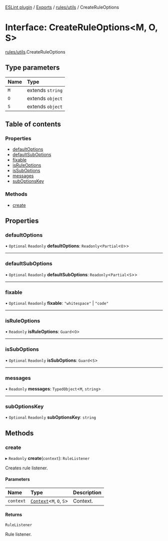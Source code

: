 [ESLint plugin](../index.md) / [Exports](../modules.md) / [rules/utils](../modules/rules_utils.md) / CreateRuleOptions

# Interface: CreateRuleOptions<M, O, S\>

[rules/utils](../modules/rules_utils.md).CreateRuleOptions

## Type parameters

| Name | Type |
| :------ | :------ |
| `M` | extends `string` |
| `O` | extends `object` |
| `S` | extends `object` |

## Table of contents

### Properties

- [defaultOptions](rules_utils.CreateRuleOptions.md#defaultoptions)
- [defaultSubOptions](rules_utils.CreateRuleOptions.md#defaultsuboptions)
- [fixable](rules_utils.CreateRuleOptions.md#fixable)
- [isRuleOptions](rules_utils.CreateRuleOptions.md#isruleoptions)
- [isSubOptions](rules_utils.CreateRuleOptions.md#issuboptions)
- [messages](rules_utils.CreateRuleOptions.md#messages)
- [subOptionsKey](rules_utils.CreateRuleOptions.md#suboptionskey)

### Methods

- [create](rules_utils.CreateRuleOptions.md#create)

## Properties

### defaultOptions

• `Optional` `Readonly` **defaultOptions**: `Readonly`<`Partial`<`O`\>\>

___

### defaultSubOptions

• `Optional` `Readonly` **defaultSubOptions**: `Readonly`<`Partial`<`S`\>\>

___

### fixable

• `Optional` `Readonly` **fixable**: ``"whitespace"`` \| ``"code"``

___

### isRuleOptions

• `Readonly` **isRuleOptions**: `Guard`<`O`\>

___

### isSubOptions

• `Optional` `Readonly` **isSubOptions**: `Guard`<`S`\>

___

### messages

• `Readonly` **messages**: `TypedObject`<`M`, `string`\>

___

### subOptionsKey

• `Optional` `Readonly` **subOptionsKey**: `string`

## Methods

### create

▸ `Readonly` **create**(`context`): `RuleListener`

Creates rule listener.

#### Parameters

| Name | Type | Description |
| :------ | :------ | :------ |
| `context` | [`Context`](rules_utils.Context.md)<`M`, `O`, `S`\> | Context. |

#### Returns

`RuleListener`

Rule listener.
